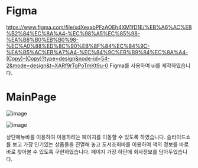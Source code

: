 # Figma
https://www.figma.com/file/xdXexabPFzAOEh4XM1fD1E/%EB%A6%AC%EB%B2%84%EC%8A%A4-%EC%98%A5%EC%85%98-%EA%B8%B0%EB%B0%98-%EC%A0%88%ED%8C%90%EB%8F%84%EC%84%9C-%EA%B5%AC%EB%A7%A4-%EC%84%9C%EB%B9%84%EC%8A%A4-(Copy)-(Copy)?type=design&node-id=54-2&mode=design&t=XARf9rTgPoTmKt9u-0
Figma를 사용하여 ui를 제작하였습니다.

# MainPage
![image](https://github.com/gangheeLee/bookproject/assets/121603208/be52223a-f38b-4c6d-b8fa-a75f4403ccc3)

![image](https://github.com/gangheeLee/bookproject/assets/121603208/1c3a11c7-d925-4134-8d31-88c66c57f55e)

상단메뉴바를 이용하여 이용하려는 페이지를 이동할 수 있도록 하였습니다. 슬라이드쇼를 보고 가장 인기있는 상품들을 
진열해 놓고 도서조회바를 이용하여 책의 정보를 바로바로 찾아볼 수 있도록 구현하였습니다.
페이지 가장 하단에 회사정보를 담아두었습니다.
